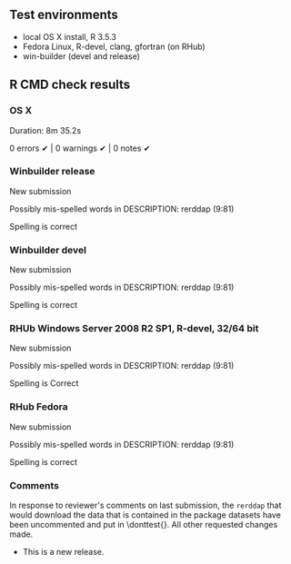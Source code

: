 ## Test environments
* local OS X install, R 3.5.3
* Fedora Linux, R-devel, clang, gfortran (on RHub)
* win-builder (devel and release)

## R CMD check results

### OS X

Duration: 8m 35.2s

0 errors ✔ | 0 warnings ✔ | 0 notes ✔
   
### Winbuilder release
New submission

Possibly mis-spelled words in DESCRIPTION:
  rerddap (9:81)
  
 Spelling is correct


### Winbuilder devel

New submission

Possibly mis-spelled words in DESCRIPTION:
  rerddap (9:81)

Spelling is correct

### RHUb Windows Server 2008 R2 SP1, R-devel, 32/64 bit

New submission

Possibly mis-spelled words in DESCRIPTION:
  rerddap (9:81)
  
 Spelling is Correct

### RHub Fedora

New submission

Possibly mis-spelled words in DESCRIPTION:
  rerddap (9:81)
  
Spelling is correct

### Comments

In response to reviewer's comments on last submission, the `rerddap` that
would download the data that is contained in the package datasets have 
been uncommented and put in \donttest{}.  All other requested changes made.

* This is a new release.
